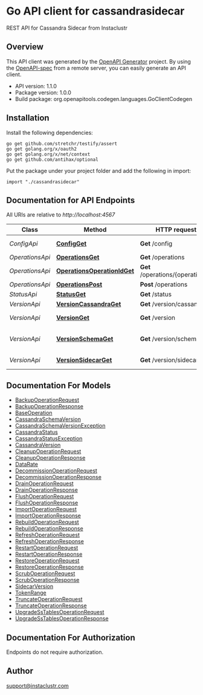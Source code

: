 # Go API client for cassandrasidecar

REST API for Cassandra Sidecar from Instaclustr

## Overview
This API client was generated by the [OpenAPI Generator](https://openapi-generator.tech) project.  By using the [OpenAPI-spec](https://www.openapis.org/) from a remote server, you can easily generate an API client.

- API version: 1.1.0
- Package version: 1.0.0
- Build package: org.openapitools.codegen.languages.GoClientCodegen

## Installation

Install the following dependencies:

```shell
go get github.com/stretchr/testify/assert
go get golang.org/x/oauth2
go get golang.org/x/net/context
go get github.com/antihax/optional
```

Put the package under your project folder and add the following in import:

```golang
import "./cassandrasidecar"
```

## Documentation for API Endpoints

All URIs are relative to *http://localhost:4567*

Class | Method | HTTP request | Description
------------ | ------------- | ------------- | -------------
*ConfigApi* | [**ConfigGet**](docs/ConfigApi.md#configget) | **Get** /config | returns configuration of a Cassandra node as in its cassandra.yaml file
*OperationsApi* | [**OperationsGet**](docs/OperationsApi.md#operationsget) | **Get** /operations | All operations of Sidecar
*OperationsApi* | [**OperationsOperationIdGet**](docs/OperationsApi.md#operationsoperationidget) | **Get** /operations/{operationId} | abc
*OperationsApi* | [**OperationsPost**](docs/OperationsApi.md#operationspost) | **Post** /operations | Submits an operation to this Sidecar
*StatusApi* | [**StatusGet**](docs/StatusApi.md#statusget) | **Get** /status | returns a state of a Cassandra node
*VersionApi* | [**VersionCassandraGet**](docs/VersionApi.md#versioncassandraget) | **Get** /version/cassandra | returns version of Cassandra node
*VersionApi* | [**VersionGet**](docs/VersionApi.md#versionget) | **Get** /version | returns version of Cassandra Sidecar itself
*VersionApi* | [**VersionSchemaGet**](docs/VersionApi.md#versionschemaget) | **Get** /version/schema | returns schema version this Cassandra node is on, same as calling StorageServiceMBean#getSchemaVersion
*VersionApi* | [**VersionSidecarGet**](docs/VersionApi.md#versionsidecarget) | **Get** /version/sidecar | alias for /version endpoint, returns version of Cassandra Sidecar itself


## Documentation For Models

 - [BackupOperationRequest](docs/BackupOperationRequest.md)
 - [BackupOperationResponse](docs/BackupOperationResponse.md)
 - [BaseOperation](docs/BaseOperation.md)
 - [CassandraSchemaVersion](docs/CassandraSchemaVersion.md)
 - [CassandraSchemaVersionException](docs/CassandraSchemaVersionException.md)
 - [CassandraStatus](docs/CassandraStatus.md)
 - [CassandraStatusException](docs/CassandraStatusException.md)
 - [CassandraVersion](docs/CassandraVersion.md)
 - [CleanupOperationRequest](docs/CleanupOperationRequest.md)
 - [CleanupOperationResponse](docs/CleanupOperationResponse.md)
 - [DataRate](docs/DataRate.md)
 - [DecommissionOperationRequest](docs/DecommissionOperationRequest.md)
 - [DecommissionOperationResponse](docs/DecommissionOperationResponse.md)
 - [DrainOperationRequest](docs/DrainOperationRequest.md)
 - [DrainOperationResponse](docs/DrainOperationResponse.md)
 - [FlushOperationRequest](docs/FlushOperationRequest.md)
 - [FlushOperationResponse](docs/FlushOperationResponse.md)
 - [ImportOperationRequest](docs/ImportOperationRequest.md)
 - [ImportOperationResponse](docs/ImportOperationResponse.md)
 - [RebuildOperationRequest](docs/RebuildOperationRequest.md)
 - [RebuildOperationResponse](docs/RebuildOperationResponse.md)
 - [RefreshOperationRequest](docs/RefreshOperationRequest.md)
 - [RefreshOperationResponse](docs/RefreshOperationResponse.md)
 - [RestartOperationRequest](docs/RestartOperationRequest.md)
 - [RestartOperationResponse](docs/RestartOperationResponse.md)
 - [RestoreOperationRequest](docs/RestoreOperationRequest.md)
 - [RestoreOperationResponse](docs/RestoreOperationResponse.md)
 - [ScrubOperationRequest](docs/ScrubOperationRequest.md)
 - [ScrubOperationResponse](docs/ScrubOperationResponse.md)
 - [SidecarVersion](docs/SidecarVersion.md)
 - [TokenRange](docs/TokenRange.md)
 - [TruncateOperationRequest](docs/TruncateOperationRequest.md)
 - [TruncateOperationResponse](docs/TruncateOperationResponse.md)
 - [UpgradeSsTablesOperationRequest](docs/UpgradeSsTablesOperationRequest.md)
 - [UpgradeSsTablesOperationResponse](docs/UpgradeSsTablesOperationResponse.md)


## Documentation For Authorization

 Endpoints do not require authorization.



## Author

support@instaclustr.com

